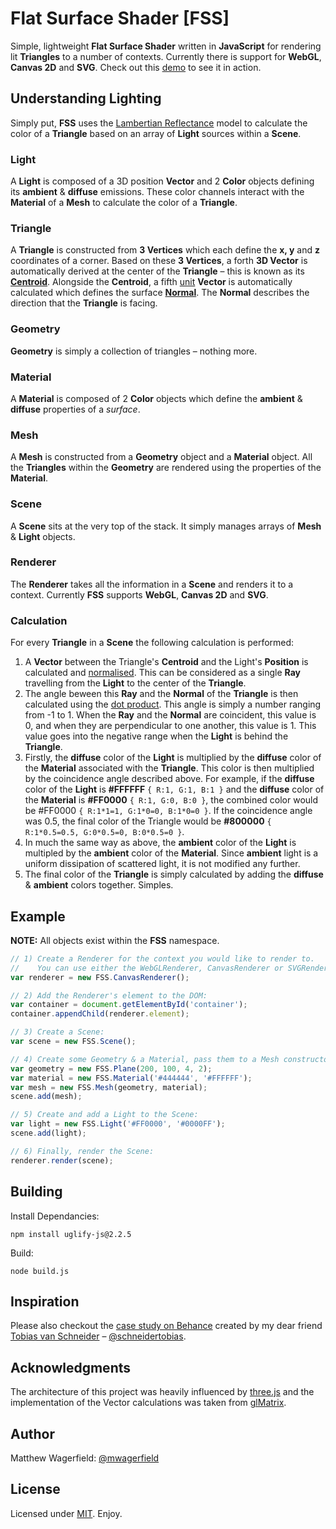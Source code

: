 # Flat Surface Shader [FSS]

Simple, lightweight **Flat Surface Shader** written in **JavaScript** for rendering lit **Triangles** to a number of contexts. Currently there is support for **WebGL**, **Canvas 2D** and **SVG**. Check out this [demo][demo] to see it in action.

## Understanding Lighting

Simply put, **FSS** uses the [Lambertian Reflectance][lambert] model to calculate the color of a **Triangle** based on an array of **Light** sources within a **Scene**.

### Light

A **Light** is composed of a 3D position **Vector** and 2 **Color** objects defining its **ambient** & **diffuse** emissions. These color channels interact with the **Material** of a **Mesh** to calculate the color of a **Triangle**.

### Triangle

A **Triangle** is constructed from **3 Vertices** which each define the **x, y** and **z** coordinates of a corner. Based on these **3 Vertices**, a forth **3D Vector** is automatically derived at the center of the **Triangle** – this is known as its [**Centroid**][centroid]. Alongside the **Centroid**, a fifth [unit][unit] **Vector** is automatically calculated which defines the surface [**Normal**][normal]. The **Normal** describes the direction that the **Triangle** is facing.

### Geometry

**Geometry** is simply a collection of triangles – nothing more.

### Material

A **Material** is composed of 2 **Color** objects which define the **ambient** & **diffuse** properties of a *surface*.

### Mesh

A **Mesh** is constructed from a **Geometry** object and a **Material** object. All the **Triangles** within the **Geometry** are rendered using the properties of the **Material**.

### Scene

A **Scene** sits at the very top of the stack. It simply manages arrays of **Mesh** & **Light** objects.

### Renderer

The **Renderer** takes all the information in a **Scene** and renders it to a context. Currently **FSS** supports **WebGL**, **Canvas 2D** and **SVG**.

### Calculation

For every **Triangle** in a **Scene** the following calculation is performed:

1. A **Vector** between the Triangle's **Centroid** and the Light's **Position** is calculated and [normalised][normalise]. This can be considered as a single **Ray** travelling from the **Light** to the center of the **Triangle**.
2. The angle beween this **Ray** and the **Normal** of the **Triangle** is then calculated using the [dot product][dotproduct]. This angle is simply a number ranging from -1 to 1. When the **Ray** and the **Normal** are coincident, this value is 0, and when they are perpendicular to one another, this value is 1. This value goes into the negative range when the **Light** is behind the **Triangle**.
3. Firstly, the **diffuse** color of the **Light** is multiplied by the **diffuse** color of the **Material** associated with the **Triangle**. This color is then multiplied by the coincidence angle described above. For example, if the **diffuse** color of the **Light** is **#FFFFFF** `{ R:1, G:1, B:1 }` and the **diffuse** color of the **Material** is **#FF0000** `{ R:1, G:0, B:0 }`, the combined color would be #FF0000 `{ R:1*1=1, G:1*0=0, B:1*0=0 }`. If the coincidence angle was 0.5, the final color of the Triangle would be **#800000** `{ R:1*0.5=0.5, G:0*0.5=0, B:0*0.5=0 }`.
4. In much the same way as above, the **ambient** color of the **Light** is multipled by the **ambient** color of the **Material**. Since **ambient** light is a uniform dissipation of scattered light, it is not modified any further.
5. The final color of the **Triangle** is simply calculated by adding the **diffuse** & **ambient** colors together. Simples.

## Example

**NOTE:** All objects exist within the **FSS** namespace.

```javascript
// 1) Create a Renderer for the context you would like to render to.
//    You can use either the WebGLRenderer, CanvasRenderer or SVGRenderer.
var renderer = new FSS.CanvasRenderer();

// 2) Add the Renderer's element to the DOM:
var container = document.getElementById('container');
container.appendChild(renderer.element);

// 3) Create a Scene:
var scene = new FSS.Scene();

// 4) Create some Geometry & a Material, pass them to a Mesh constructor, and add the Mesh to the Scene:
var geometry = new FSS.Plane(200, 100, 4, 2);
var material = new FSS.Material('#444444', '#FFFFFF');
var mesh = new FSS.Mesh(geometry, material);
scene.add(mesh);

// 5) Create and add a Light to the Scene:
var light = new FSS.Light('#FF0000', '#0000FF');
scene.add(light);

// 6) Finally, render the Scene:
renderer.render(scene);
```

## Building

Install Dependancies:

    npm install uglify-js@2.2.5

Build:

    node build.js

## Inspiration

Please also checkout the [case study on Behance][behance] created by my dear friend [Tobias van Schneider][vanschneider] – [@schneidertobias][schneidertobias].

## Acknowledgments

The architecture of this project was heavily influenced by [three.js][three] and the implementation of the Vector calculations was taken from [glMatrix][glmatrix].

## Author

Matthew Wagerfield: [@mwagerfield][mwagerfield]

## License

Licensed under [MIT][mit]. Enjoy.

[demo]: http://wagerfield.github.com/flat-surface-shader/
[lambert]: http://en.wikipedia.org/wiki/Lambertian_reflectance
[diffuse]: http://en.wikipedia.org/wiki/Diffuse_reflection
[unit]: http://en.wikipedia.org/wiki/Unit_vector
[centroid]: http://en.wikipedia.org/wiki/Centroid
[normal]: http://en.wikipedia.org/wiki/Normal_(geometry)
[normalise]: http://www.fundza.com/vectors/normalize/index.html
[dotproduct]: http://www.mathsisfun.com/algebra/vectors-dot-product.html
[behance]: http://www.behance.net/gallery/Flat-Surface-Shader/7826469
[three]: https://github.com/mrdoob/three.js/
[glmatrix]: https://github.com/toji/gl-matrix
[mwagerfield]: http://twitter.com/mwagerfield
[vanschneider]: http://www.vanschneider.com/
[schneidertobias]: http://twitter.com/schneidertobias
[mit]: http://www.opensource.org/licenses/mit-license.php

